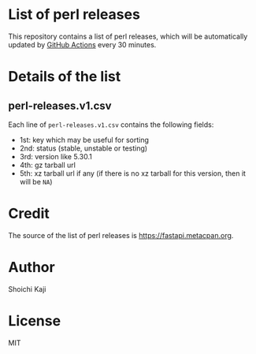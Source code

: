 # List of perl releases

This repository contains a list of perl releases,
which will be automatically updated by [GitHub Actions](https://github.com/skaji/perl-releases/actions) every 30 minutes.

# Details of the list

## perl-releases.v1.csv

Each line of `perl-releases.v1.csv` contains the following fields:

* 1st: key which may be useful for sorting
* 2nd: status (stable, unstable or testing)
* 3rd: version like 5.30.1
* 4th: gz tarball url
* 5th: xz tarball url if any (if there is no xz tarball for this version, then it will be `NA`)

# Credit

The source of the list of perl releases is https://fastapi.metacpan.org.

# Author

Shoichi Kaji

# License

MIT
